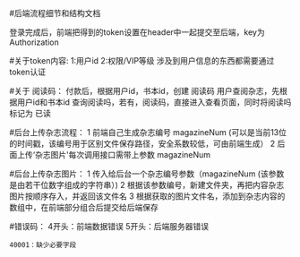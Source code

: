 #后端流程细节和结构文档

登录完成后，前端把得到的token设置在header中一起提交至后端，key为Authorization

#关于token内容:
    1:用户id 
    2:权限/VIP等级
涉及到用户信息的东西都需要通过token认证
    
#关于 阅读码：
    付款后，根据用户id，书本id，创建 阅读码 
    用户查阅杂志，先根据用户id和书本id 查询阅读吗，若有，阅读码，直接进入查看页面，同时将阅读吗标记为 已读
    

#后台上传杂志流程：
    1 前端自己生成杂志编号 magazineNum (可以是当前13位的时间戳，该编号用于区别文件保存路径，安全系数较低，可由前端生成）
    2 后面上传‘杂志图片'每次调用接口需带上参数 magazineNum 

#后台上传杂志图片：
    1 传入给后台一个杂志编号参数（magazineNum (该参数是由若干位数字组成的字符串）)
    2 根据该参数编号，新建文件夹，再把内容杂志图片按顺序存入，并返回该文件名
    3 根据获取的图片文件名，添加到杂志内容的数组中，在前端部分组合后提交给后端保存
    
    
    
    
    
    
    
    
 
 #错误码：
    4开头：前端数据错误
    5开头：后端服务器错误
    
    40001：缺少必要字段

